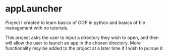 # appLauncher
Project I created to learn basics of OOP in python and basics of file management with no tutorials.

This project asks the user to input a directory they wish to open, and then will allow the user to launch an app in the chosen directory. More functionality may be added to the project at a later time if I wish to pursue it.
